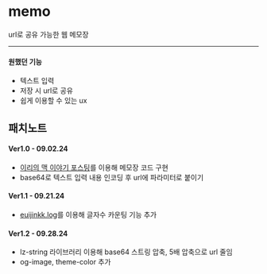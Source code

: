 # memo

url로 공유 가능한 웹 메모장

<hr>

<h4>원했던 기능</h4>
<ul>
<li>텍스트 입력
<li>저장 시 url로 공유
<li>쉽게 이용할 수 있는 ux
</ul>

<h2>패치노트

<h4>Ver1.0 - 09.02.24</h4>
<ul>
<li><a href="https://i-ri.tistory.com/79">이리의 맥 이야기 포스팅</a>를 이용해 메모장 코드 구현
<li>base64로 텍스트 입력 내용 인코딩 후 url에 파라미터로 붙이기
</ul>

<h4>Ver1.1 - 09.21.24</h4>
<ul>
<li><a href="https://velog.io/@gytks4/HTMLJavaScript-%EA%B8%80%EC%9E%90%EC%88%98%EC%84%B8%EA%B8%B0-Byte-%EC%84%B8%EA%B8%B0-%EA%B5%AC%ED%98%84%EC%A0%95%EA%B7%9C%EC%8B%9D-%EC%82%AC%EC%9A%A9-%EC%97%B0%EC%8A%B5-omf6o5xx">euijinkk.log</a>를 이용해 글자수 카운팅 기능 추가
</ul>

<h4>Ver1.2 - 09.28.24</h4>
<ul>
<li>lz-string 라이브러리 이용해 base64 스트링 압축, 5배 압축으로 url 줄임
<li>og-image, theme-color 추가
</ul>

